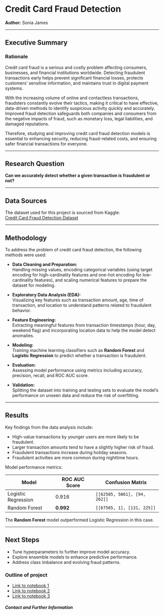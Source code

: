 # Credit Card Fraud Detection

**Author:** Sonia James

---

## Executive Summary

### Rationale

Credit card fraud is a serious and costly problem affecting consumers, businesses, and financial institutions worldwide. Detecting fraudulent transactions early helps prevent significant financial losses, protects customers’ sensitive information, and maintains trust in digital payment systems.

With the increasing volume of online and contactless transactions, fraudsters constantly evolve their tactics, making it critical to have effective, data-driven methods to identify suspicious activity quickly and accurately. Improved fraud detection safeguards both companies and consumers from the negative impacts of fraud, such as monetary loss, legal liabilities, and damaged reputations.

Therefore, studying and improving credit card fraud detection models is essential to enhancing security, reducing fraud-related costs, and ensuring safer financial transactions for everyone.

---

## Research Question

**Can we accurately detect whether a given transaction is fraudulent or not?**

---

## Data Sources

The dataset used for this project is sourced from Kaggle:  
[Credit Card Fraud Detection Dataset](https://www.kaggle.com/datasets/dntai1983/fraud-data/data)

---

## Methodology

To address the problem of credit card fraud detection, the following methods were used:

- **Data Cleaning and Preparation:**  
  Handling missing values, encoding categorical variables (using target encoding for high-cardinality features and one-hot encoding for low-cardinality features), and scaling numerical features to prepare the dataset for modeling.

- **Exploratory Data Analysis (EDA):**  
  Visualizing key features such as transaction amount, age, time of transaction, and location to understand patterns related to fraudulent behavior.

- **Feature Engineering:**  
  Extracting meaningful features from transaction timestamps (hour, day, weekend flag) and incorporating location data to help the model detect anomalies.

- **Modeling:**  
  Training machine learning classifiers such as **Random Forest** and **Logistic Regression** to predict whether a transaction is fraudulent.

- **Evaluation:**  
  Assessing model performance using metrics including accuracy, precision, recall, and ROC AUC score.

- **Validation:**  
  Splitting the dataset into training and testing sets to evaluate the model’s performance on unseen data and reduce the risk of overfitting.

---

## Results

Key findings from the data analysis include:

- High-value transactions by younger users are more likely to be fraudulent.
- Larger transaction amounts tend to have a slightly higher risk of fraud.
- Fraudulent transactions increase during holiday seasons.
- Fraudulent activities are more common during nighttime hours.

Model performance metrics:

| Model               | ROC AUC Score | Confusion Matrix               |
|---------------------|---------------|-------------------------------|
| Logistic Regression  | 0.916         | `[[62505, 5061], [94, 262]]`  |
| Random Forest       | **0.992**     | `[[67565, 1], [131, 225]]`    |

The **Random Forest** model outperformed Logistic Regression in this case.

---

## Next Steps

- Tune hyperparameters to further improve model accuracy.  
- Explore ensemble models to enhance predictive performance.  
- Address class imbalance and evolving fraud patterns.  


### Outline of project

- [Link to notebook 1]()
- [Link to notebook 2]()
- [Link to notebook 3]()


##### Contact and Further Information


